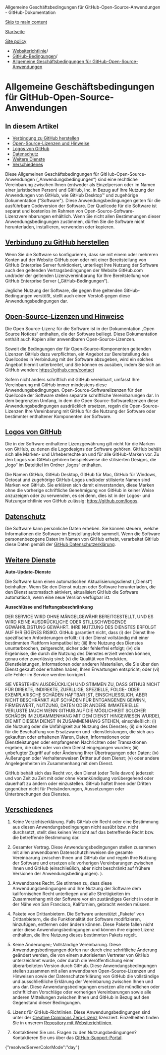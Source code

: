 Allgemeine Geschäftsbedingungen für GitHub-Open-Source-Anwendungen - GitHub-Dokumentation

[Skip to main content](#main-content)

[Startseite](/de)

[Site policy](/de/site-policy)

* [Websiterichtlinie](/de/site-policy)/
* [GitHub-Bedingungen](/de/site-policy/github-terms)/
* [Allgemeine Geschäftsbedingungen für GitHub-Open-Source-Anwendungen](/de/site-policy/github-terms/github-open-source-applications-terms-and-conditions)

Allgemeine Geschäftsbedingungen für GitHub-Open-Source-Anwendungen
==========

In diesem Artikel
----------

* [Verbindung zu GitHub herstellen](#connecting-to-github)
* [Open-Source-Lizenzen und Hinweise](#open-source-licenses-and-notices)
* [Logos von GitHub](#githubs-logos)
* [Datenschutz](#privacy)
* [Weitere Dienste](#additional-services)
* [Verschiedenes](#miscellanea)

Diese Allgemeinen Geschäftsbedingungen für GitHub-Open-Source-Anwendungen („Anwendungsbedingungen“) sind eine rechtliche Vereinbarung zwischen Ihnen (entweder als Einzelperson oder im Namen einer juristischen Person) und GitHub, Inc. in Bezug auf Ihre Nutzung der Anwendungen von GitHub, wie GitHub Desktop™ und zugehörige Dokumentation ("Software"). Diese Anwendungsbedingungen gelten für die ausführbare Codeversion der Software. Der Quellcode für die Software ist separat und kostenlos im Rahmen von Open-Source-Software-Lizenzvereinbarungen erhältlich. Wenn Sie nicht allen Bestimmungen dieser Anwendungsbedingungen zustimmen, dürfen Sie die Software nicht herunterladen, installieren, verwenden oder kopieren.

[Verbindung zu GitHub herstellen](#connecting-to-github)
----------

Wenn Sie die Software so konfigurieren, dass sie mit einem oder mehreren Konten auf der Website GitHub.com oder mit einer Bereitstellung von GitHub Enterprise Server funktioniert, unterliegt Ihre Nutzung der Software auch den geltenden Vertragsbedingungen der Website GitHub.com und/oder der geltenden Lizenzvereinbarung für Ihre Bereitstellung von GitHub Enterprise Server („GitHub-Bedingungen”).

Jegliche Nutzung der Software, die gegen Ihre geltenden GitHub-Bedingungen verstößt, stellt auch einen Verstoß gegen diese Anwendungsbedingungen dar.

[Open-Source-Lizenzen und Hinweise](#open-source-licenses-and-notices)
----------

Die Open Source-Lizenz für die Software ist in der Dokumentation „Open Source Notices“ enthalten, die der Software beiliegt. Diese Dokumentation enthält auch Kopien aller anwendbaren Open-Source-Lizenzen.

Soweit die Bedingungen der für Open-Source-Komponenten geltenden Lizenzen GitHub dazu verpflichten, ein Angebot zur Bereitstellung des Quellcodes in Verbindung mit der Software abzugeben, wird ein solches Angebot hiermit unterbreitet, und Sie können es ausüben, indem Sie sich an GitHub wenden: <https://github.com/contact>

Sofern nicht anders schriftlich mit GitHub vereinbart, umfasst Ihre Vereinbarung mit GitHub immer mindestens diese Anwendungsbedingungen. Open-Source-Softwarelizenzen für den Quellcode der Software stellen separate schriftliche Vereinbarungen dar. In dem begrenzten Umfang, in dem die Open-Source-Softwarelizenzen diese Anwendungsbedingungen ausdrücklich ersetzen, regeln die Open-Source-Lizenzen Ihre Vereinbarung mit GitHub für die Nutzung der Software oder bestimmter enthaltener Komponenten der Software.

[Logos von GitHub](#githubs-logos)
----------

Die in der Software enthaltene Lizenzgewährung gilt nicht für die Marken von GitHub, zu denen die Logodesigns der Software gehören. GitHub behält sich alle Marken- und Urheberrechte an und für alle GitHub-Marken vor. Zu den Logos von GitHub gehören beispielsweise die stilisierten Designs, die „logo“ im Dateititel im Ordner „logos“ enthalten.

Die Namen GitHub, GitHub Desktop, GitHub für Mac, GitHub für Windows, Octocat und zugehörige GitHub-Logos und/oder stilisierte Namen sind Marken von GitHub. Sie erklären sich damit einverstanden, diese Marken ohne die vorherige schriftliche Genehmigung von GitHub in keiner Weise anzuzeigen oder zu verwenden, es sei denn, dies ist in der Logos- und Nutzungsrichtlinie von GitHub zulässig: <https://github.com/logos>.

[Datenschutz](#privacy)
----------

Die Software kann persönliche Daten erheben. Sie können steuern, welche Informationen die Software im Einstellungsfeld sammelt. Wenn die Software personenbezogene Daten im Namen von GitHub erhebt, verarbeitet GitHub diese Daten gemäß der [GitHub Datenschutzerklärung](/de/site-policy/privacy-policies/github-privacy-statement).

[Weitere Dienste](#additional-services)
----------

**Auto-Update-Dienste**

Die Software kann einen automatischen Aktualisierungsdienst („Dienst“) beinhalten. Wenn Sie den Dienst nutzen oder Software herunterladen, die den Dienst automatisch aktiviert, aktualisiert GitHub die Software automatisch, wenn eine neue Version verfügbar ist.

**Ausschlüsse und Haftungsbeschränkung**

DER SERVICE WIRD OHNE MÄNGELGEWÄHR BEREITGESTELLT, UND ES WIRD KEINE AUSDRÜCKLICHE ODER STILLSCHWEIGENDE GEWÄHRLEISTUNG GEWÄHRT. IHRE NUTZUNG DES DIENSTES ERFOLGT AUF IHR EIGENES RISIKO. GitHub garantiert nicht, dass (i) der Dienst Ihre spezifischen Anforderungen erfüllt; (ii) der Dienst vollständig mit einer bestimmten Plattform kompatibel ist; (iii) Ihre Nutzung des Dienstes ununterbrochen, zeitgerecht, sicher oder fehlerfrei erfolgt; (iv) die Ergebnisse, die durch die Nutzung des Dienstes erzielt werden können, genau oder zuverlässig sind; (v) die Qualität von Produkten, Dienstleistungen, Informationen oder anderen Materialien, die Sie über den Dienst gekauft oder erhalten haben, Ihren Erwartungen entspricht; oder (vi) alle Fehler im Service werden korrigiert.

SIE VERSTEHEN AUSDRÜCKLICH UND STIMMEN ZU, DASS GITHUB NICHT FÜR DIREKTE, INDIREKTE, ZUFÄLLIGE, SPEZIELLE, FOLGE- ODER EXEMPLARISCHE SCHÄDEN HAFTBAR IST, EINSCHLIESSLICH, ABER NICHT BESCHRÄNKT AUF SCHÄDEN FÜR ENTGANGENEN GEWINN, FIRMENWERT, NUTZUNG, DATEN ODER ANDERE IMMATERIELLE VERLUSTE (AUCH WENN GITHUB AUF DIE MÖGLICHKEIT SOLCHER SCHÄDEN IM ZUSAMMENHANG MIT DEM DIENST HINGEWIESEN WURDE), DIE MIT DIESEM DIENST IN ZUSAMMENHANG STEHEN, einschließlich: (i) die Nutzung oder die Unfähigkeit zur Nutzung des Dienstes; (ii) die Kosten für die Beschaffung von Ersatzwaren und -dienstleistungen, die sich aus gekauften oder erhaltenen Waren, Daten, Informationen oder Dienstleistungen oder empfangenen Nachrichten oder Transaktionen ergeben, die über oder von dem Dienst eingegangen wurden; (iii) unbefugter Zugriff auf oder Änderung Ihrer Übertragungen oder Daten; (iv) Äußerungen oder Verhaltensweisen Dritter auf dem Dienst; (v) oder andere Angelegenheiten im Zusammenhang mit dem Dienst.

GitHub behält sich das Recht vor, den Dienst (oder Teile davon) jederzeit und von Zeit zu Zeit mit oder ohne Vorankündigung vorübergehend oder dauerhaft zu ändern oder einzustellen. GitHub haftet Ihnen oder Dritten gegenüber nicht für Preisänderungen, Aussetzungen oder Unterbrechungen des Dienstes.

[Verschiedenes](#miscellanea)
----------

1. Keine Verzichtserklärung. Falls GitHub ein Recht oder eine Bestimmung aus diesen Anwendungsbedingungen nicht ausübt bzw. nicht durchsetzt, stellt dies keinen Verzicht auf das betreffende Recht bzw. die betreffende Bestimmung dar.

2. Gesamter Vertrag. Diese Anwendungsbedingungen stellen zusammen mit allen anwendbaren Datenschutzhinweisen die gesamte Vereinbarung zwischen Ihnen und GitHub dar und regeln Ihre Nutzung der Software und ersetzen alle vorherigen Vereinbarungen zwischen Ihnen und GitHub (einschließlich, aber nicht beschränkt auf frühere Versionen der Anwendungsbedingungen). ).

3. Anwendbares Recht. Sie stimmen zu, dass diese Anwendungsbedingungen und Ihre Nutzung der Software dem kalifornischen Recht unterliegen und alle Streitigkeiten im Zusammenhang mit der Software vor ein zuständiges Gericht in oder in der Nähe von San Francisco, Kalifornien, gebracht werden müssen.

4. Pakete von Drittanbietern. Die Software unterstützt „Pakete“ von Drittanbietern, die die Funktionalität der Software modifizieren, hinzufügen, entfernen oder ändern können. Diese Pakete fallen nicht unter diese Anwendungsbedingungen und können ihre eigene Lizenz enthalten, die Ihre Nutzung dieses bestimmten Pakets regelt.

5. Keine Änderungen; Vollständige Vereinbarung. Diese Anwendungsbedingungen dürfen nur durch eine schriftliche Änderung geändert werden, die von einem autorisierten Vertreter von GitHub unterzeichnet wurde, oder durch die Veröffentlichung einer überarbeiteten Version durch GitHub. Diese Anwendungsbedingungen stellen zusammen mit allen anwendbaren Open-Source-Lizenzen und Hinweisen sowie der Datenschutzerklärung von GitHub die vollständige und ausschließliche Erklärung der Vereinbarung zwischen Ihnen und uns dar. Diese Anwendungsbedingungen ersetzen alle mündlichen oder schriftlichen Vorschläge oder vorherigen Vereinbarungen sowie alle anderen Mitteilungen zwischen Ihnen und GitHub in Bezug auf den Gegenstand dieser Bedingungen.

6. Lizenz für GitHub-Richtlinien. Diese Anwendungsbedingungen sind unter der [Creative Commons Zero-Lizenz](https://creativecommons.org/publicdomain/zero/1.0/) lizenziert. Einzelheiten finden Sie in unserem [Repository mit Websiterichtlinien](https://github.com/github/site-policy#license).

7. Kontaktieren Sie uns. Fragen zu den Nutzungsbedingungen? Kontaktieren Sie uns über das [GitHub-Support-Portal](https://support.github.com/).

{"resolvedServerColorMode":"day"}
